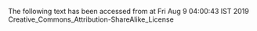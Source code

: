 The following text has been accessed from at Fri Aug 9 04:00:43 IST 2019
Creative_Commons_Attribution-ShareAlike_License

